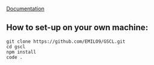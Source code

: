 [Documentation](https://emilo9.github.io/GSCL/)

## How to set-up on your own machine:
```
git clone https://github.com/EMILO9/GSCL.git
cd gscl
npm install
code .
```
